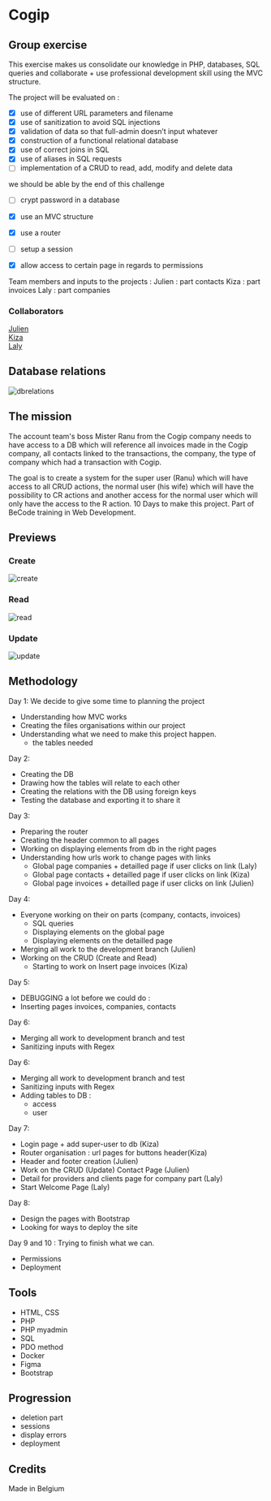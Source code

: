 # Cogip

## Group exercise

This exercise makes us consolidate our knowledge in PHP, databases, SQL queries and collaborate + use professional development skill using the MVC structure.

The project will be evaluated on :

- [X] use of different URL parameters and filename   
- [X] use of sanitization to avoid SQL injections 
- [X] validation of data so that full-admin doesn’t input whatever 
- [X] construction of a functional relational database 
- [X] use of correct joins in SQL 
- [X] use of aliases in SQL requests
- [ ] implementation of a CRUD to read, add, modify and delete data

we should be able by the end of this challenge

- [ ] crypt password in a database 
- [X] use an MVC structure 
- [X] use a router 
- [ ] setup a session 
- [X] allow access to certain page in regards to permissions 


Team members and inputs to the projects :
Julien : part contacts
Kiza : part invoices
Laly : part companies

### Collaborators
[Julien](https://github.com/ggbjulien)<br/>
[Kiza](https://github.com/Kiza-coder/) <br/>
[Laly](https://github.com/lalsdev)<br/>


## Database relations

![dbrelations](VIVELACOGIP.jpg)

## The mission

The account team's boss Mister Ranu from the Cogip company needs to have access to a DB which will reference all invoices made in the Cogip company, all contacts linked to the transactions, the company, the type of company which had a transaction with Cogip.

The goal is to create a system for the super user (Ranu) which will have access to all CRUD actions, the normal user (his wife) which will have the possibility to CR actions and another access for the normal user which will only have the access to the R action. 10 Days to make this project. Part of BeCode training in Web Development.

## Previews
### Create
![create](assets/img/create.png)
### Read
![read](assets/img/read.png)
### Update
![update](assets/img/update.png)

## Methodology

Day 1:
We decide to give some time to planning the project

- Understanding how MVC works
- Creating the files organisations within our project
- Understanding what we need to make this project happen.
  - the tables needed

Day 2:

- Creating the DB
- Drawing how the tables will relate to each other
- Creating the relations with the DB using foreign keys
- Testing the database and exporting it to share it


Day 3:
- Preparing the router
- Creating the header common to all pages
- Working on displaying elements from db in the right pages
- Understanding how urls work to change pages with links
  - Global page companies + detailled page if user clicks on link (Laly)
  - Global page contacts + detailled page if user clicks on link (Kiza)
  - Global page invoices + detailled page if user clicks on link (Julien)


Day 4:
- Everyone working on their on parts (company, contacts, invoices)
    - SQL queries
    - Displaying elements on the global page
    - Displaying elements on the detailled page
- Merging all work to the development branch (Julien)
- Working on the CRUD (Create and Read) 
    - Starting to work on Insert page invoices (Kiza)
 
 
Day 5:
  - DEBUGGING a lot before we could do :
  - Inserting pages invoices, companies, contacts
  
  
Day 6:
  - Merging all work to development branch and test
  - Sanitizing inputs with Regex

Day 6:
- Merging all work to development branch and test
- Sanitizing inputs with Regex
- Adding tables to DB :
    - access
    - user
    
Day 7:
- Login page + add super-user to db (Kiza)
- Router organisation : url pages for buttons header(Kiza)
- Header and footer creation (Julien)
- Work on the CRUD (Update) Contact Page (Julien)
- Detail for providers and clients page for company part (Laly)
- Start Welcome Page (Laly)

Day 8:
- Design the pages with Bootstrap
- Looking for ways to deploy the site

Day 9 and 10 :
Trying to finish what we can.
- Permissions
- Deployment

## Tools

- HTML, CSS
- PHP
- PHP myadmin
- SQL 
- PDO method
- Docker
- Figma
- Bootstrap

## Progression
- deletion part
- sessions
- display errors
- deployment

## Credits
Made in Belgium
